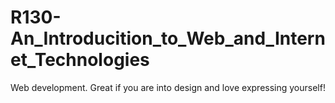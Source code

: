 # R130-An_Introducition_to_Web_and_Internet_Technologies

Web development. Great if you are into design and love expressing yourself!

